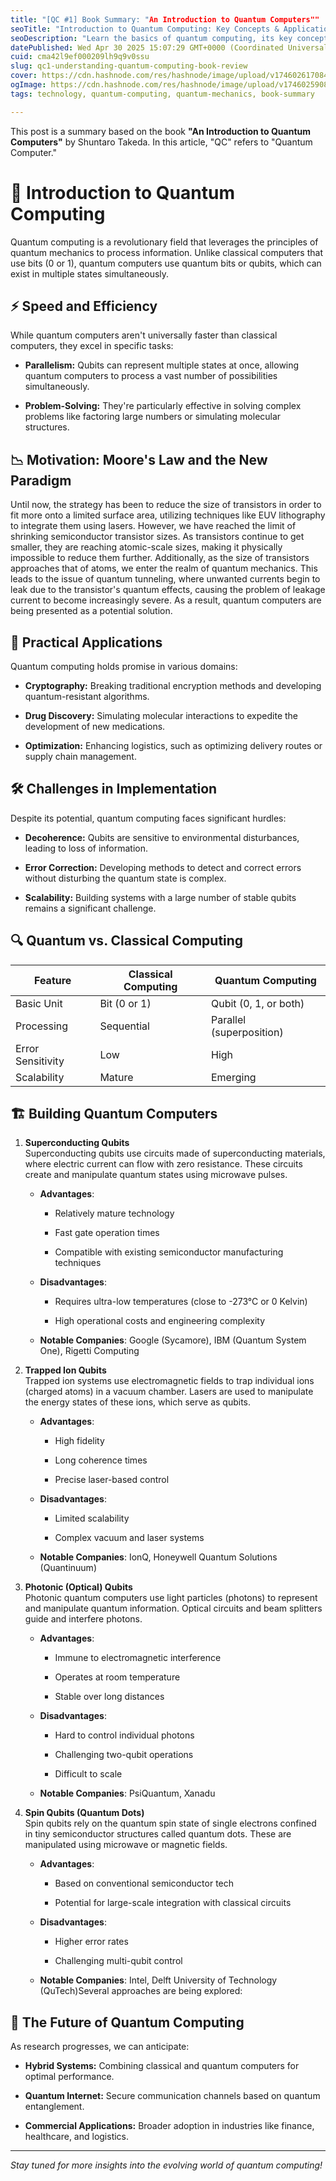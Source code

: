 ```yaml
---
title: "[QC #1] Book Summary: "An Introduction to Quantum Computers""
seoTitle: "Introduction to Quantum Computing: Key Concepts & Applications"
seoDescription: "Learn the basics of quantum computing, its key concepts, and how it's transforming the tech world."
datePublished: Wed Apr 30 2025 15:07:29 GMT+0000 (Coordinated Universal Time)
cuid: cma42l9ef000209lh9q9v0ssu
slug: qc1-understanding-quantum-computing-book-review
cover: https://cdn.hashnode.com/res/hashnode/image/upload/v1746026170841/fe47d9b9-9b7d-4d42-81ad-9c78e7b45ff8.jpeg
ogImage: https://cdn.hashnode.com/res/hashnode/image/upload/v1746025908824/f219e3c7-ae91-48c1-a91c-25217a941d97.jpeg
tags: technology, quantum-computing, quantum-mechanics, book-summary

---
```


This post is a summary based on the book **"An Introduction to Quantum Computers"** by Shuntaro Takeda. In this article, "QC" refers to "Quantum Computer."

# 🧠 Introduction to Quantum Computing

Quantum computing is a revolutionary field that leverages the principles of quantum mechanics to process information. Unlike classical computers that use bits (0 or 1), quantum computers use quantum bits or qubits, which can exist in multiple states simultaneously.

## ⚡ Speed and Efficiency

While quantum computers aren't universally faster than classical computers, they excel in specific tasks:

* **Parallelism:** Qubits can represent multiple states at once, allowing quantum computers to process a vast number of possibilities simultaneously.
    
* **Problem-Solving:** They're particularly effective in solving complex problems like factoring large numbers or simulating molecular structures.
    

## 📉 Motivation: Moore's Law and the New Paradigm

Until now, the strategy has been to reduce the size of transistors in order to fit more onto a limited surface area, utilizing techniques like EUV lithography to integrate them using lasers. However, we have reached the limit of shrinking semiconductor transistor sizes. As transistors continue to get smaller, they are reaching atomic-scale sizes, making it physically impossible to reduce them further. Additionally, as the size of transistors approaches that of atoms, we enter the realm of quantum mechanics. This leads to the issue of quantum tunneling, where unwanted currents begin to leak due to the transistor's quantum effects, causing the problem of leakage current to become increasingly severe. As a result, quantum computers are being presented as a potential solution.

## 🧪 Practical Applications

Quantum computing holds promise in various domains:

* **Cryptography:** Breaking traditional encryption methods and developing quantum-resistant algorithms.
    
* **Drug Discovery:** Simulating molecular interactions to expedite the development of new medications.
    
* **Optimization:** Enhancing logistics, such as optimizing delivery routes or supply chain management.
    

## 🛠️ Challenges in Implementation

Despite its potential, quantum computing faces significant hurdles:

* **Decoherence:** Qubits are sensitive to environmental disturbances, leading to loss of information.
    
* **Error Correction:** Developing methods to detect and correct errors without disturbing the quantum state is complex.
    
* **Scalability:** Building systems with a large number of stable qubits remains a significant challenge.
    

## 🔍 Quantum vs. Classical Computing

| Feature | Classical Computing | Quantum Computing |
| --- | --- | --- |
| Basic Unit | Bit (0 or 1) | Qubit (0, 1, or both) |
| Processing | Sequential | Parallel (superposition) |
| Error Sensitivity | Low | High |
| Scalability | Mature | Emerging |

## 🏗️ Building Quantum Computers

1. **Superconducting Qubits**  
    Superconducting qubits use circuits made of superconducting materials, where electric current can flow with zero resistance. These circuits create and manipulate quantum states using microwave pulses.
    
    * **Advantages**:
        
        * Relatively mature technology
            
        * Fast gate operation times
            
        * Compatible with existing semiconductor manufacturing techniques
            
    * **Disadvantages**:
        
        * Requires ultra-low temperatures (close to -273°C or 0 Kelvin)
            
        * High operational costs and engineering complexity
            
    * **Notable Companies**: Google (Sycamore), IBM (Quantum System One), Rigetti Computing
        
2. **Trapped Ion Qubits**  
    Trapped ion systems use electromagnetic fields to trap individual ions (charged atoms) in a vacuum chamber. Lasers are used to manipulate the energy states of these ions, which serve as qubits.
    
    * **Advantages**:
        
        * High fidelity
            
        * Long coherence times
            
        * Precise laser-based control
            
    * **Disadvantages**:
        
        * Limited scalability
            
        * Complex vacuum and laser systems
            
    * **Notable Companies**: IonQ, Honeywell Quantum Solutions (Quantinuum)
        
3. **Photonic (Optical) Qubits**  
    Photonic quantum computers use light particles (photons) to represent and manipulate quantum information. Optical circuits and beam splitters guide and interfere photons.
    
    * **Advantages**:
        
        * Immune to electromagnetic interference
            
        * Operates at room temperature
            
        * Stable over long distances
            
    * **Disadvantages**:
        
        * Hard to control individual photons
            
        * Challenging two-qubit operations
            
        * Difficult to scale
            
    * **Notable Companies**: PsiQuantum, Xanadu
        
4. **Spin Qubits (Quantum Dots)**  
    Spin qubits rely on the quantum spin state of single electrons confined in tiny semiconductor structures called quantum dots. These are manipulated using microwave or magnetic fields.
    
    * **Advantages**:
        
        * Based on conventional semiconductor tech
            
        * Potential for large-scale integration with classical circuits
            
    * **Disadvantages**:
        
        * Higher error rates
            
        * Challenging multi-qubit control
            
    * **Notable Companies**: Intel, Delft University of Technology (QuTech)Several approaches are being explored:
        

## 🔮 The Future of Quantum Computing

As research progresses, we can anticipate:

* **Hybrid Systems:** Combining classical and quantum computers for optimal performance.
    
* **Quantum Internet:** Secure communication channels based on quantum entanglement.
    
* **Commercial Applications:** Broader adoption in industries like finance, healthcare, and logistics.
    

---

*Stay tuned for more insights into the evolving world of quantum computing!*